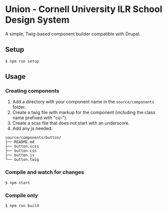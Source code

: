 # Union - Cornell University ILR School Design System

A simple, Twig-based component builder compatible with Drupal.

## Setup

```
$ npm run setup
```

## Usage

### Creating components

1. Add a directory with your component name in the `source/components` folder.
2. Create a twig file with markup for the component (including the class name prefixed with "cu-").
3. Create a scss file that does not start with an underscore.
4. Add any js needed.

```
source/components/button/
├── README.md
├── button.scss
├── button.css
├── button.js
└── button.twig
```

### Compile and watch for changes

```
$ npm start
```

### Compile only

```
$ npm run build
```
